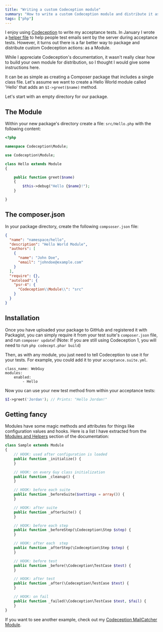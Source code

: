```yaml
---
title: "Writing a custom Codeception module"
summary: "How to write a custom Codeception module and distribute it as a Composer package."
tags: ["php"]
---
```


I enjoy using [Codeception](http://codeception.com/) to write my acceptance
tests. In January I wrote a [helper
file](https://github.com/captbaritone/mailcatcher-codeception-helper) to help
people test emails sent by the server during acceptance tests. However, it
turns out there is a far better way to package and distribute custom
Codeception actions: as a Module.

While I appreciate Codeception's documentation, it wasn't really clear how to
build your own module for distribution, so I thought I would give some
instructions here.

It can be as simple as creating a Composer package that includes a single class
file. Let's assume we want to create a Hello World module called 'Hello' that
adds an `$I->greet($name)` method.

Let's start with an empty directory for our package.

## The Module

Within your new package's directory create a file: `src/Hello.php` with
the following content:

```php
<?php

namespace Codeception\Module;

use Codeception\Module;

class Hello extends Module
{

    public function greet($name)
    {
        $this->debug("Hello {$name}!");
    }

}
```

## The composer.json

In your package directory, create the following `compsoser.json` file:

```json
{
  "name": "namespace/hello",
  "description": "Hello World Module",
  "authors": [
    {
      "name": "John Doe",
      "email": "johndoe@example.com"
    }
  ],
  "require": {},
  "autoload": {
    "psr-4": {
      "Codeception\\Module\\": "src"
    }
  }
}
```

## Installation

Once you have uploaded your package to GitHub and registered it with Packagist,
you can simply require it from your test suite's `composer.json` file, and run
`composer update`! (Note: If you are still using Codeception 1, you will need
to run `php codecept.phar build`)

Then, as with any module, you just need to tell Codeception to use it for your
tests. For example, you could add it to your `acceptance.suite.yml`.

```
class_name: WebGuy
modules:
    enabled:
        - Hello
```

Now you can use your new test method from within your acceptance tests:

```php
$I->greet('Jordan'); // Prints: "Hello Jordan!"
```

## Getting fancy

Modules have some magic methods and attributes for things like configuration
values and hooks. Here is a list I have extracted from the [Modules and
Helpers](http://codeception.com/docs/03-ModulesAndHelpers) section of the
documentation:

```php
class Sample extends Module
{
    // HOOK: used after configuration is loaded
    public function _initialize() {
    }

    // HOOK: on every Guy class initialization
    public function _cleanup() {
    }

    // HOOK: before each suite
    public function _beforeSuite($settings = array()) {
    }

    // HOOK: after suite
    public function _afterSuite() {
    }

    // HOOK: before each step
    public function _beforeStep(\Codeception\Step $step) {
    }

    // HOOK: after each  step
    public function _afterStep(\Codeception\Step $step) {
    }

    // HOOK: before test
    public function _before(\Codeception\TestCase $test) {
    }

    // HOOK: after test
    public function _after(\Codeception\TestCase $test) {
    }

    // HOOK: on fail
    public function _failed(\Codeception\TestCase $test, $fail) {
    }
}
```

If you want to see another example, check out my [Codeception MailCatcher
Module](https://github.com/captbaritone/codeception-mailcatcher-module).
